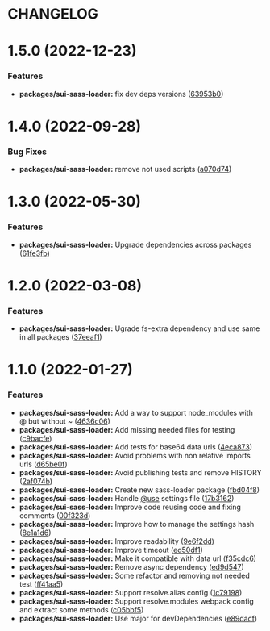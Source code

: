 # CHANGELOG

# 1.5.0 (2022-12-23)


### Features

* **packages/sui-sass-loader:** fix dev deps versions ([63953b0](https://github.com/SUI-Components/sui/commit/63953b0254976c5fc0af52ea0d0760ba6cc5b500))



# 1.4.0 (2022-09-28)


### Bug Fixes

* **packages/sui-sass-loader:** remove not used scripts ([a070d74](https://github.com/SUI-Components/sui/commit/a070d744cc9cb6a6a7dc0b471e5d0bb4695dedda))



# 1.3.0 (2022-05-30)


### Features

* **packages/sui-sass-loader:** Upgrade dependencies across packages ([61fe3fb](https://github.com/SUI-Components/sui/commit/61fe3fb27fad3fd9cc3a07a74d506390dbd4c6c5))



# 1.2.0 (2022-03-08)


### Features

* **packages/sui-sass-loader:** Ugrade fs-extra dependency and use same in all packages ([37eeaf1](https://github.com/SUI-Components/sui/commit/37eeaf1536ed8cf3210fdc19a7bc22c346c3cffa))



# 1.1.0 (2022-01-27)


### Features

* **packages/sui-sass-loader:** Add a way to support node_modules with @ but without ~ ([4636c06](https://github.com/SUI-Components/sui/commit/4636c06c15926cd3ebb4c5ab94cef05a7b676cfe))
* **packages/sui-sass-loader:** Add missing needed files for testing ([c9bacfe](https://github.com/SUI-Components/sui/commit/c9bacfe4b3607b60d9c679d970b71e88e4bc350a))
* **packages/sui-sass-loader:** Add tests for base64 data urls ([4eca873](https://github.com/SUI-Components/sui/commit/4eca8732d62cdea2f757cf0786297f70624d99d8))
* **packages/sui-sass-loader:** Avoid problems with non relative imports urls ([d65be0f](https://github.com/SUI-Components/sui/commit/d65be0f479d3fe6a9e9be7eff156c8f59978151b))
* **packages/sui-sass-loader:** Avoid publishing tests and remove HISTORY ([2af074b](https://github.com/SUI-Components/sui/commit/2af074b441c9b343b172dc296e123ea4804a3fb7))
* **packages/sui-sass-loader:** Create new sass-loader package ([fbd04f8](https://github.com/SUI-Components/sui/commit/fbd04f89ef39b82c4e5172a137adf455f73add29))
* **packages/sui-sass-loader:** Handle [@use](https://github.com/use) settings file ([17b3162](https://github.com/SUI-Components/sui/commit/17b3162153d00c120e019a340ef19b9485b074cd))
* **packages/sui-sass-loader:** Improve code reusing code and fixing comments ([00f323d](https://github.com/SUI-Components/sui/commit/00f323d9f153304fa941ac35e453687b0df47fac))
* **packages/sui-sass-loader:** Improve how to manage the settings hash ([8e1a1d6](https://github.com/SUI-Components/sui/commit/8e1a1d648ab1d9cb58eb51716a3761c426e4cac0))
* **packages/sui-sass-loader:** Improve readability ([9e6f2dd](https://github.com/SUI-Components/sui/commit/9e6f2dd57bc688a6140e08d7461321e4db8fd454))
* **packages/sui-sass-loader:** Improve timeout ([ed50df1](https://github.com/SUI-Components/sui/commit/ed50df19d0cb5e5faa10dc00cce723b81962df30))
* **packages/sui-sass-loader:** Make it compatible with data url ([f35cdc6](https://github.com/SUI-Components/sui/commit/f35cdc6dc14ddcdec2013d62643a365b98fc9dfa))
* **packages/sui-sass-loader:** Remove async dependency ([ed9d547](https://github.com/SUI-Components/sui/commit/ed9d54734ee8f3f383666003780f8f6b77f6d7d4))
* **packages/sui-sass-loader:** Some refactor and removing not needed test ([ff41aa5](https://github.com/SUI-Components/sui/commit/ff41aa50670908fc7576367601df6d3e2d94a01d))
* **packages/sui-sass-loader:** Support resolve.alias config ([1c79198](https://github.com/SUI-Components/sui/commit/1c79198c11bc7dc425a4f99e1279478671c88492))
* **packages/sui-sass-loader:** Support resolve.modules webpack config and extract some methods ([c05bbf5](https://github.com/SUI-Components/sui/commit/c05bbf564e0603fd705706c2c50928f964e015ea))
* **packages/sui-sass-loader:** Use major for devDependencies ([e89dacf](https://github.com/SUI-Components/sui/commit/e89dacfe4a8c4c3e39b9b37bda630b6d483cf792))



